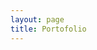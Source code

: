 ```yaml
---
layout: page
title: Portofolio
---
```


<script type="text/javascript">
	location.href = '/portofolio'
</script>